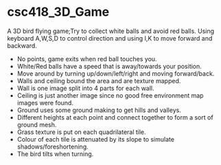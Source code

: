 # csc418_3D_Game
A 3D bird flying game;Try to collect white balls and avoid red balls. Using keyboard A,W,S,D to control direction and using I,K to move forward and backward.
- No points, game exits when red ball touches you.
- White/Red balls have a speed that is away/towards your position.
- Move around by turning up/down/left/right and moving forward/back.
- Walls and ceiling bound the area and are texture mapped.
- Wall is one image split into 4 parts for each wall.
- Ceiling is just another image since no good free environment map images were found.
- Ground uses some ground making to get hills and valleys.
- Different heights at each point and connect together to form a sort of ground mesh.
- Grass texture is put on each quadrilateral tile.
- Colour of each tile is attenuated by its slope to simulate shadows/foreshortening.
- The bird tilts when turning.

